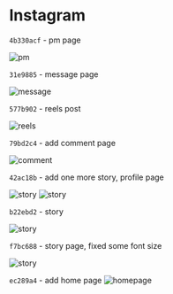 # Instagram

`4b330acf` - pm page

![pm](./update/4b330acf.gif)

`31e9885` - message page

![message](./update/31e9885.png)

`577b902` - reels post

![reels](./update/577b902.gif)

`79bd2c4` - add comment page

![comment](./update/79bd2c4.png)

`42ac18b` - add one more story, profile page

![story](./update/42ac18b_1.png)
![story](./update/42ac18b_2.png)

`b22ebd2` - story

![story](./update/b22ebd2.gif)

`f7bc688` - story page, fixed some font size

![story](./update/f7bc688.png)

`ec289a4` - add home page
![homepage](./update/ec289a4.png)